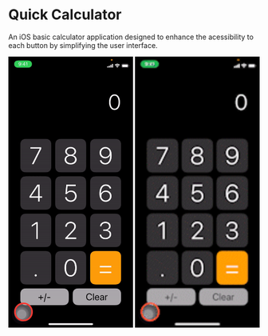 # Quick Calculator
An iOS basic calculator application designed to enhance the acessibility to each button by simplifying the user interface. 

<img src="Demo/quick-calculator-demo.gif" width="250"/>

<img src="Demo/QuickCalculatorDemo__online-video-cutter_com__AdobeCreativeCloudExpress.gif" width="250"/>
